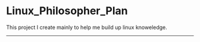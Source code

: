 Linux_Philosopher_Plan
======================

This project I create mainly to help me build up linux knoweledge.

------------------------------------------------------------------

